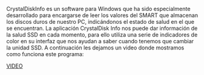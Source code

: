 CrystalDiskInfo es un software para Windows que ha sido especialmente desarrollado para encargarse de leer los valores del SMART que almacenan los discos duros de nuestro PC, indicándonos el estado de salud en el que se encuentran.
 La aplicación CrystalDisk Info nos puede dar información de la salud SSD en cada momento, para ello utiliza una serie de indicadores de color en su interfaz que nos ayudan a saber cuando tenemos que cambiar la unidad SSD.
A continuación les dejamos un video donde mostramos como funciona este programa:

[VIDEO](https://youtu.be/jDSOJz3KTAw)
